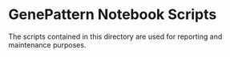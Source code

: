 # GenePattern Notebook Scripts
The scripts contained in this directory are used for reporting and maintenance purposes.
